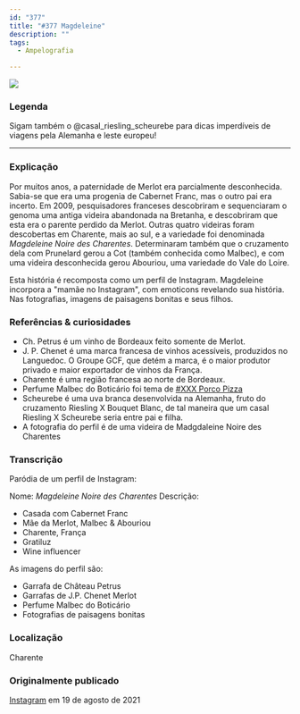 ```yaml
---
id: "377"
title: "#377 Magdeleine"
description: ""
tags:
  - Ampelografia

---
```


![](https://bebiodicionario-com.s3.amazonaws.com/media/posts/202108/239401699_3995549503906448_3140489723245444642_n_17867514443585012.jpg)

### Legenda

Sigam também o @casal_riesling_scheurebe para dicas imperdíveis de viagens pela Alemanha e leste europeu!

---

### Explicação
Por muitos anos, a paternidade de Merlot era parcialmente desconhecida. Sabia-se que era uma progenia de Cabernet Franc, mas o outro pai era incerto. Em 2009, pesquisadores franceses descobriram e sequenciaram o genoma uma antiga videira abandonada na Bretanha, e descobriram que esta era o parente perdido da Merlot. Outras quatro videiras foram descobertas em Charente, mais ao sul, e a variedade foi denominada  *Magdeleine Noire des Charentes*. Determinaram também que o cruzamento dela com Prunelard gerou a Cot (também conhecida como Malbec), e com uma videira desconhecida gerou Abouriou, uma variedade do Vale do Loire.

Esta história é recomposta como um perfil de Instagram. Magdeleine incorpora a "mamãe no Instagram", com emoticons revelando sua história. Nas fotografias, imagens de paisagens bonitas e seus filhos.


### Referências & curiosidades
- Ch. Petrus é um vinho de Bordeaux feito somente de Merlot.
- J. P. Chenet é uma marca francesa de vinhos acessíveis, produzidos no Languedoc. O Groupe GCF, que detém a marca, é o maior produtor privado e maior exportador de vinhos da França.
- Charente é uma região francesa ao norte de Bordeaux.
- Perfume Malbec do Boticário foi tema de [#XXX Porco Pizza](/)
- Scheurebe é uma uva branca desenvolvida na Alemanha, fruto do cruzamento Riesling X Bouquet Blanc, de tal maneira que um casal Riesling X Scheurebe seria entre pai e filha.
- A fotografia do perfil é de uma videira de Madgdaleine Noire des Charentes

### Transcrição
Paródia de um perfil de Instagram:

Nome: *Magdeleine Noire des Charentes*
Descrição:
  - Casada com Cabernet Franc
  - Mãe da Merlot, Malbec & Abouriou
  - Charente, França
  - Gratiluz
  - Wine influencer

As imagens do perfil são:
  - Garrafa de Château Petrus
  - Garrafas de J.P. Chenet Merlot
  - Perfume Malbec do Boticário
  - Fotografias de paisagens bonitas


### Localização

Charente

### Originalmente publicado

[Instagram](https://www.instagram.com/p/CS72guTrNO7/) em 19 de agosto de 2021
